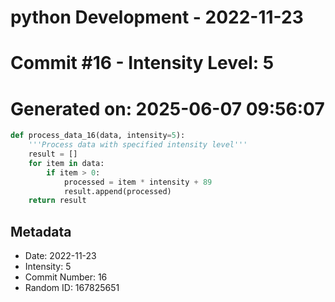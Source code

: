 ﻿# python Development - 2022-11-23
# Commit #16 - Intensity Level: 5
# Generated on: 2025-06-07 09:56:07
```python
def process_data_16(data, intensity=5):
    '''Process data with specified intensity level'''
    result = []
    for item in data:
        if item > 0:
            processed = item * intensity + 89
            result.append(processed)
    return result
```
## Metadata
- Date: 2022-11-23
- Intensity: 5
- Commit Number: 16
- Random ID: 167825651
